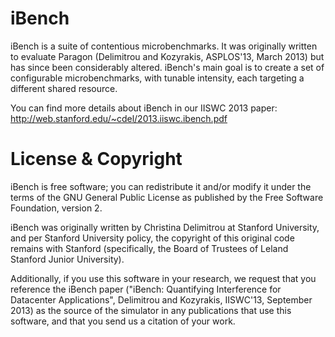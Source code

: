 # iBench

iBench is a suite of contentious microbenchmarks. It was originally written to evaluate Paragon (Delimitrou and Kozyrakis, ASPLOS'13, March 2013) but has since been considerably altered. 
iBench's main goal is to create a set of configurable microbenchmarks, with tunable intensity, each targeting a different shared resource. 

You can find more details about iBench in our IISWC 2013 paper: http://web.stanford.edu/~cdel/2013.iiswc.ibench.pdf

# License & Copyright

iBench is free software; you can redistribute it and/or modify it under the terms of the GNU General Public License as published by the Free Software Foundation, version 2.

iBench was originally written by Christina Delimitrou at Stanford University, and per Stanford University policy, the copyright of this original code remains with Stanford (specifically, the Board of Trustees of Leland Stanford Junior University). 

Additionally, if you use this software in your research, we request that you reference the iBench paper ("iBench: Quantifying Interference for Datacenter Applications", Delimitrou and Kozyrakis, IISWC'13, September 2013) as the source of the simulator in any publications that use this software, and that you send us a citation of your work.
